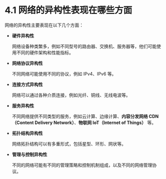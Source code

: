 # 4.1 网络的异构性表现在哪些方面

网络的异构性主要表现在以下几个方面：

+ **硬件异构性**

  网络设备种类繁多，例如不同型号的路由器、交换机、服务器等，他们可能使用不同的硬件架构和性能指标。

+ **网络协议异构性**

  不同网络可能使用不同的协议，例如 IPv4、IPv6 等。

+ **连接方式异构性**

  网络可以通过各种介质连接，例如光纤、铜线、无线电波等。

+ **服务异构性**

  不同网络提供不同类型的服务，例如云计算、边缘计算、**内容分发网络 CDN（Content Delivery Network）**、**物联网 IoT（Internet of Things）** 等。

+ **拓扑结构异构性**

  网络拓扑结构可以有多重形式，包括星型、环形、网状等。

+ **管理与控制异构性**

  不同的网络可能有不同的管理策略和控制机制组成，以及不同的网络管理协议。